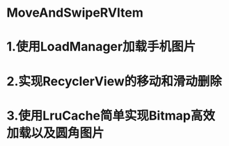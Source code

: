 # MoveAndSwipeRVItem


# 1.使用LoadManager加载手机图片
# 2.实现RecyclerView的移动和滑动删除
# 3.使用LruCache简单实现Bitmap高效加载以及圆角图片
